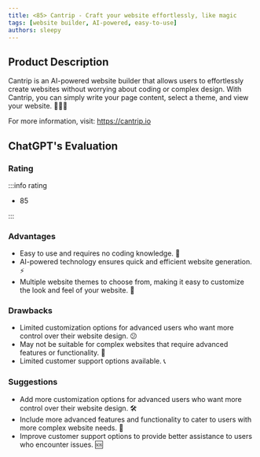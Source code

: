 ```yaml
---
title: <85> Cantrip - Craft your website effortlessly, like magic
tags: [website builder, AI-powered, easy-to-use]
authors: sleepy
---
```


## Product Description

Cantrip is an AI-powered website builder that allows users to effortlessly create websites without worrying about coding or complex design. With Cantrip, you can simply write your page content, select a theme, and view your website. 🧙‍♂️✨

For more information, visit: https://cantrip.io

## ChatGPT's Evaluation

### Rating

:::info rating

- 85

:::

### Advantages

- Easy to use and requires no coding knowledge. 🤩
- AI-powered technology ensures quick and efficient website generation. ⚡️
- Multiple website themes to choose from, making it easy to customize the look and feel of your website. 🎨


### Drawbacks

- Limited customization options for advanced users who want more control over their website design. 😕
- May not be suitable for complex websites that require advanced features or functionality. 🤔
- Limited customer support options available. 📞

### Suggestions

- Add more customization options for advanced users who want more control over their website design. 🛠️
- Include more advanced features and functionality to cater to users with more complex website needs. 🚀
- Improve customer support options to provide better assistance to users who encounter issues. 🆘